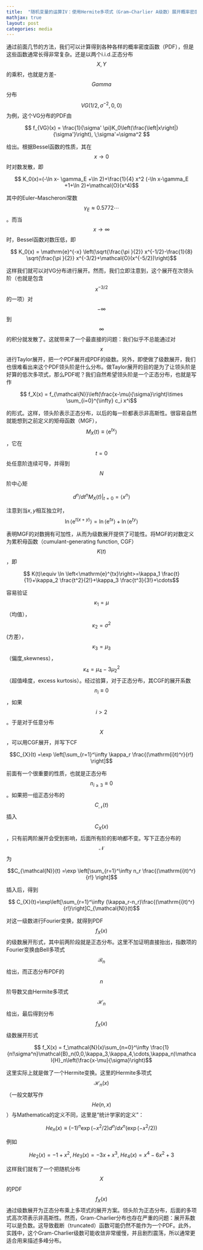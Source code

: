 ```yaml
---
title:  "随机变量的运算IV：使用Hermite多项式（Gram–Charlier A级数）展开概率密度分布"
mathjax: true
layout: post
categories: media
---
```


通过前面几节的方法，我们可以计算得到各种各样的概率密度函数（PDF），但是这些函数通常长得非常复杂。还是以两个i.i.d.正态分布$$X, Y$$的乘积，也就是方差-$$Gamma$$分布$$VG(1/2,\sigma^{-2},0,0)$$为例，这个VG分布的PDF由

$$ f_{VG}(x) = \frac{1}{\sigma' \pi}K_0\left(\frac{\left|x\right|}{\sigma'}\right), \;\sigma'=\sigma^2 $$

给出。根据Bessel函数的性质，其在$$x\to0$$时对数发散，即


$$ K_0(x)=(-\ln x- \gamma_E +\ln 2)+\frac{1}{4} x^2 (-\ln x-\gamma_E +1+\ln 2)+\mathcal{O}(x^4)$$

其中的Euler–Mascheroni常数$$ \gamma_E\approx 0.5772\cdots$$。而当$$x\to \infty$$时，Bessel函数对数压低，即

$$ K_0(x) = \mathrm{e}^{-x} \left(\sqrt{\frac{\pi }{2}} x^{-1/2}-\frac{1}{8} \sqrt{\frac{\pi }{2}} x^{-3/2}+\mathcal{O}(x^{-5/2})\right)$$

这样我们就可以对VG分布进行展开。然而，我们立即注意到，这个展开在次领头阶（也就是包含$$x^{-3/2}$$的一项）对$$-\infty$$到$$\infty$$的积分就发散了。这就带来了一个最直接的问题：我们似乎不总能通过对$$x$$进行Taylor展开，把一个PDF展开成PDF的级数。另外，即使做了级数展开，我们也很难看出来这个PDF领头阶是什么分布。做Taylor展开的目的是为了让领头阶是好算的低次多项式，那么PDF呢？我们自然希望领头阶是一个正态分布，也就是写作

$$ f_X(x) = f_{\mathcal{N}}\left(\frac{x-\mu}{\sigma}\right)\times \sum_{i=0}^{\infty} c_i x^i$$

的形式。这样，领头阶表示正态分布，以后的每一阶都表示非高斯性。很容易自然就能想到之前定义的矩母函数（MGF），$$M_{X}(t)\equiv \left<\mathrm{e}^{tx}\right> $$，它在$$t=0 $$处任意阶连续可导，并得到$$N$$阶中心矩

$$ \left. d^{n}/dt^n M_X(t) \right|_{t=0} = \left<x^n\right> $$

注意到当$x,y$相互独立时，
$$ \ln\left<\mathrm{e}^{t(x+y)}\right>=\ln\left<\mathrm{e}^{tx}\right>+\ln\left<\mathrm{e}^{ty}\right>$$

表明MGF的对数拥有可加性，从而为级数展开提供了可能性。将MGF的对数定义为累积母函数（cumulant-generating function, CGF）$$ K(t)$$，即

$$ K(t)\equiv \ln \left<\mathrm{e}^{tx}\right>=\kappa_1 \frac{t}{1!}+\kappa_2 \frac{t^2}{2!}+\kappa_3 \frac{t^3}{3!}+\cdots$$

容易验证$$ \kappa_1=\mu$$（均值），$$\kappa_2=\sigma^2$$ (方差），$$ \kappa_3=\mu_3$$（偏度,skewness），$$ \kappa_4=\mu_4-3\mu_2^2$$（超值峰度，excess kurtosis）。经过验算，对于正态分布，其CGF的展开系数$$n_{i}\equiv 0$$，如果$$i>2$$。于是对于任意分布$$X$$，可以用CGF展开，并写下CF

$$C_{X}(t) =\exp \left[\sum_{r=1}^\infty \kappa_r \frac{(\mathrm{i}t)^r}{r!} \right]$$

前面有一个很重要的性质，也就是正态分布$$ n_{i\ge3}\equiv 0$$。如果把一组正态分布的$$C_{\mathcal{N}}(t)$$插入$$C_X(x)$$，只有前两阶展开会受到影响，后面所有阶的影响都不变。写下正态分布的$$ \mathcal{N}$$为

$$C_{\mathcal{N}}(t) =\exp \left[\sum_{r=1}^\infty n_r \frac{(\mathrm{i}t)^r}{r!} \right]$$

插入后，得到

$$ C_{X}(t)=\exp\left[\sum_{r=1}^\infty (\kappa_r-n_r)\frac{(\mathrm{i}t)^r}{r!}\right]C_{\mathcal{N}}(t)$$

对这一级数进行Fourier变换，就得到PDF$$f_X(x)$$的级数展开形式，其中前两阶段就是正态分布。这里不加证明直接抬出，指数项的Fourier变换由Bell多项式$$ \mathcal{B}_n$$给出，而正态分布PDF的$$n$$阶导数又由Hermite多项式$$\mathcal{H}_n$$给出，最后得到分布$$f_X(x)$$ 级数展开形式

$$ f_X(x) = f_\mathcal{N}(x)\sum_{n=0}^\infty \frac{1}{n!\sigma^n}\mathcal{B}_n(0,0,\kappa_3,\kappa_4,\cdots,\kappa_n)\mathcal{H}_n\left(\frac{x-\mu}{\sigma}\right)$$

这里实际上就是做了一个Hermite变换。这里的Hermite多项式$$ \mathcal{H}_n(x)$$（一般文献写作$$He(n,x) $$）与Mathematica的定义不同，这里是“统计学家的定义”：

$$He_{n}(x)\equiv (-1)^n \exp(-x^2/2) d^n/dx^n (\exp(-x^2/2)) $$

例如

$$He_2(x)=-1+x^2,\; He_3(x)=-3x+x^3,\; He_4(x)=x^4-6 x^2+3 $$

这样我们就有了一个把随机分布$$X$$的PDF$$f_X(x) $$通过级数展开为正态分布乘上多项式的展开方案。领头阶为正态分布，后面的多项式高次项表示非高斯性。然而，Gram-Charlier分布也存在严重的问题：展开系数可以是负数。这导致截断（truncated）函数可能仍然不能作为一个PDF。此外，实践中，这个Gram-Charlier级数可能收敛非常缓慢，并且剧烈震荡，所以通常更适合用来描述多峰分布。

